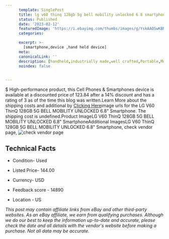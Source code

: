 ```yaml
---
      template: SinglePost
      title: lg v60 thinq 128gb 5g bell mobility unlocked 6 8 smartphone
      status: Published
      date: '2023-02-12'
      featuredImage: 'https://i.ebayimg.com/thumbs/images/g/YskAAOSwKBNj0Zw2/s-l225.jpg'
      categories: 

      excerpt: >-
        [smartphone,device ,hand held device]
      meta:
      canonicalLink: ''
      description: [handheld,industrially made,well crafted,Portable,Mobile,Compact,Convenient,Lightweight,Maneuverable,Man-portable,Miniature,Carriable,Hand-held,Light,Holdable,Transportable,Mobile device,Pocket-sized,On-the-go,Wireless,Cordless,Compact size,Convenient size, smartphone,device ,hand held device]
      noindex: false

        
---
```

$
    High-performance product, this Cell Phones & Smartphones device is available at a discounted price of 123.84 after a 14% discount and has a rating of 3 as of the time this blog was written.Learn More about the shipping costs and additional by [Clicking Here](https://www.ebay.com/itm/234880372327?hash=item36aff60e67%3Ag%3AYskAAOSwKBNj0Zw2&mkevt=1&mkcid=1&mkrid=711-53200-19255-0&campid=%253CePNCampaignId%253E&customid=%253CreferenceId%253E&toolid=10049)image urls for the LG V60 ThinQ 128GB 5G BELL MOBILITY UNLOCKED 6.8" Smartphone. The shipping cost is undefined.Product ImageLG V60 ThinQ 128GB 5G BELL MOBILITY UNLOCKED 6.8" SmartphoneAdditional ImagesLG V60 ThinQ 128GB 5G BELL MOBILITY UNLOCKED 6.8" Smartphone, check vendor page, ![check vendor page](https://origin-galleryplus.ebayimg.com/ws/web/234880372327_2_0_1/225x225.jpg,https://origin-galleryplus.ebayimg.com/ws/web/234880372327_3_0_1/225x225.jpg,https://origin-galleryplus.ebayimg.com/ws/web/234880372327_4_0_1/225x225.jpg,https://origin-galleryplus.ebayimg.com/ws/web/234880372327_5_0_1/225x225.jpg,https://origin-galleryplus.ebayimg.com/ws/web/234880372327_6_0_1/225x225.jpg,https://origin-galleryplus.ebayimg.com/ws/web/234880372327_7_0_1/225x225.jpg,https://origin-galleryplus.ebayimg.com/ws/web/234880372327_8_0_1/225x225.jpg,https://origin-galleryplus.ebayimg.com/ws/web/234880372327_9_0_1/225x225.jpg)
    
    

 ## Technical Facts 



     
      

 - Condition- Used 


      

 - Listed Price- 144.00 


      

 - Currency- USD 


      

 - Feedback score - 14890 


      

 - Location - US 


      
      

 *_This post may contain affiliate links from eBay and other third-party websites. As an eBay affiliate, we earn from qualifying purchases. Although we do our best to keep the information up-to-date and accurate, please check the date and all details with the vendor's website before making a purchase. Not all data may be accurate._*



    
    
    
    
    